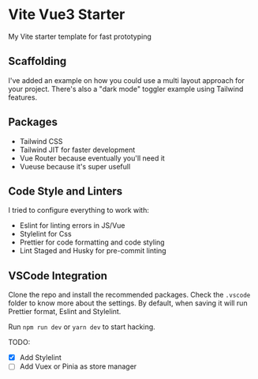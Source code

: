 # Vite Vue3 Starter

My Vite starter template for fast prototyping

## Scaffolding

I've added an example on how you could use a multi layout approach for your project.
There's also a "dark mode" toggler example using Tailwind features.

## Packages

- Tailwind CSS
- Tailwind JIT for faster development
- Vue Router because eventually you'll need it
- Vueuse because it's super usefull

## Code Style and Linters

I tried to configure everything to work with:

- Eslint for linting errors in JS/Vue
- Stylelint for Css
- Prettier for code formatting and code styling
- Lint Staged and Husky for pre-commit linting

## VSCode Integration

Clone the repo and install the recommended packages. Check the ```.vscode``` folder to know more about the settings.
By default, when saving it will run Prettier format, Eslint and Stylelint.


Run `npm run dev` or `yarn dev` to start hacking.

TODO:

- [x] Add Stylelint
- [ ] Add Vuex or Pinia as store manager
